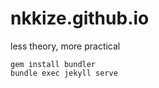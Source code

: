 # nkkize.github.io
less theory, more practical

```
gem install bundler
bundle exec jekyll serve
```
